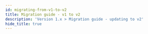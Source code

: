 ```yaml
---
id: migrating-from-v1-to-v2
title: Migration guide - v1 to v2
description: 'Version 1.x > Migration guide - updating to v2'
hide_title: true
---
```

